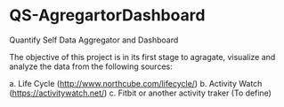 # QS-AgregartorDashboard
Quantify Self Data Aggregator and Dashboard

The objective of this project is in its first stage to agragate, visualize and analyze the data from the following sources:

a. Life Cycle (http://www.northcube.com/lifecycle/)
b. Activity Watch (https://activitywatch.net/)
c. Fitbit or another activity traker (To define)


